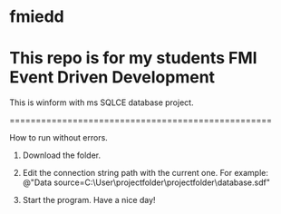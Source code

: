 fmiedd
======

This repo is for my students FMI Event Driven Development
==============================

This is winform with ms SQLCE database project.

==================================================

How to run without errors.

1) Download the folder.
2) Edit the connection string path with the current one.
For example:
@"Data source=C:\User\projectfolder\projectfolder\database.sdf"

3) Start the program. Have a nice day!

